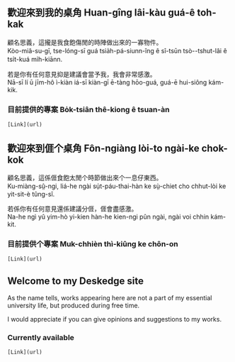## 歡迎來到我的桌角 Huan-gîng lâi-kàu guá-ê toh-kak

顧名思義，這攏是我食飽傷閒的時陣做出來的一寡物件。  
Kòo-miâ-su-gī, tse-lóng-sī guá tsia̍h-pá-siunn-îng ê sî-tsūn tsò--tshut-lâi ê tsi̍t-kuá mi̍h-kiānn.

若是你有任何意見抑是建議會當予我，我會非常感激。  
Nā-sī lí ū jīm-hô ì-kiàn iá-sī kiàn-gī ē-tàng hōo-guá, guá-ē hui-siông kám-kik.

### 目前提供的專案 Bo̍k-tsiân thê-kiong ê tsuan-àn
```
[Link](url)
```

## 歡迎來到𠊎个桌角 Fôn-ngiàng lòi-to ngài-ke chok-kok

顧名思義，這係𠊎食飽太閒个時節做出來个一息仔東西。  
Ku-miàng-sṳ̂-ngi, liá-he ngài sṳ̍t-páu-thai-hàn ke sṳ̀-chiet cho chhut-lòi ke yit-sit-è tûng-sî.

若係你有任何意見還係建議分𠊎，𠊎會盡感激。  
Na-he ngì yû yim-hò yi-kien hàn-he kien-ngi pûn ngài, ngài voi chhin kám-kit.

### 目前提供个專案 Muk-chhièn thì-kiûng ke chôn-on
```
[Link](url)
```

## Welcome to my Deskedge site

As the name tells, works appearing here are not a part of my essential university life, but produced during free time.

I would appreciate if you can give opinions and suggestions to my works.

### Currently available

```
[Link](url)
```
